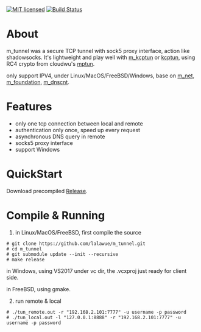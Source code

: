 

[![MIT licensed][1]][2]  [![Build Status][3]][4]

[1]: https://img.shields.io/badge/license-MIT-blue.svg
[2]: LICENSE

[3]: https://travis-ci.org/lalawue/m_tunnel.svg?branch=master
[4]: https://travis-ci.org/lalawue/m_tunnel





# About

m_tunnel was a secure TCP tunnel with sock5 proxy interface, action like shadowsocks.
It's lightweight and play well with [m_kcptun](https://github.com/lalawue/m_kcptun) or
[kcptun](https://github.com/xtaci/kcptun), using RC4 crypto from cloudwu's [mptun](https://github.com/cloudwu/mptun).

only support IPV4, under Linux/MacOS/FreeBSD/Windows, base on [m_net](https://github.com/lalawue/m_net),
[m_foundation](https://github.com/lalawue/m_foundation), [m_dnscnt](https://github.com/lalawue/m_dnscnt).





# Features

- only one tcp connection between local and remote
- authentication only once, speed up every request
- asynchronous DNS query in remote
- socks5 proxy interface 
- support Windows





# QuickStart

Download precompiled [Release](https://github.com/lalawue/m_tunnel/releases).





# Compile & Running

1. in Linux/MacOS/FreeBSD, first compile the source

```
# git clone https://github.com/lalawue/m_tunnel.git
# cd m_tunnel
# git submodule update --init --recursive
# make release
```

in Windows, using VS2017 under vc dir, the .vcxproj just ready for client side.

in FreeBSD, using gmake.



2. run remote & local
```
# ./tun_remote.out -r "192.168.2.101:7777" -u username -p password
# ./tun_local.out -l "127.0.0.1:8888" -r "192.168.2.101:7777" -u username -p password
```
